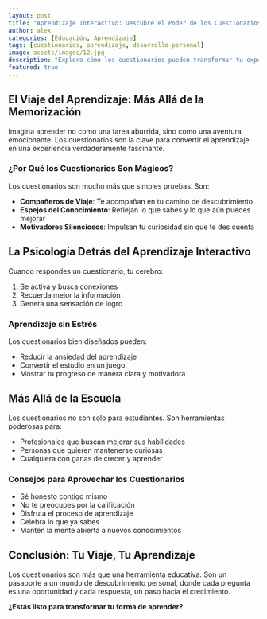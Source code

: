 ```yaml
---
layout: post
title: "Aprendizaje Interactivo: Descubre el Poder de los Cuestionarios"
author: alex
categories: [Educación, Aprendizaje]
tags: [cuestionarios, aprendizaje, desarrollo-personal]
image: assets/images/12.jpg
description: "Explora cómo los cuestionarios pueden transformar tu experiencia de aprendizaje, haciéndola más divertida, efectiva y motivadora."
featured: true
---
```


## El Viaje del Aprendizaje: Más Allá de la Memorización

Imagina aprender no como una tarea aburrida, sino como una aventura emocionante. Los cuestionarios son la clave para convertir el aprendizaje en una experiencia verdaderamente fascinante.

### ¿Por Qué los Cuestionarios Son Mágicos?

Los cuestionarios son mucho más que simples pruebas. Son:

- **Compañeros de Viaje**: Te acompañan en tu camino de descubrimiento
- **Espejos del Conocimiento**: Reflejan lo que sabes y lo que aún puedes mejorar
- **Motivadores Silenciosos**: Impulsan tu curiosidad sin que te des cuenta

## La Psicología Detrás del Aprendizaje Interactivo

Cuando respondes un cuestionario, tu cerebro:

1. Se activa y busca conexiones
2. Recuerda mejor la información
3. Genera una sensación de logro

### Aprendizaje sin Estrés

Los cuestionarios bien diseñados pueden:

- Reducir la ansiedad del aprendizaje
- Convertir el estudio en un juego
- Mostrar tu progreso de manera clara y motivadora

## Más Allá de la Escuela

Los cuestionarios no son solo para estudiantes. Son herramientas poderosas para:

- Profesionales que buscan mejorar sus habilidades
- Personas que quieren mantenerse curiosas
- Cualquiera con ganas de crecer y aprender

### Consejos para Aprovechar los Cuestionarios

- Sé honesto contigo mismo
- No te preocupes por la calificación
- Disfruta el proceso de aprendizaje
- Celebra lo que ya sabes
- Mantén la mente abierta a nuevos conocimientos

## Conclusión: Tu Viaje, Tu Aprendizaje

Los cuestionarios son más que una herramienta educativa. Son un pasaporte a un mundo de descubrimiento personal, donde cada pregunta es una oportunidad y cada respuesta, un paso hacia el crecimiento.

**¿Estás listo para transformar tu forma de aprender?**

